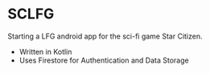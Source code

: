 # SCLFG

Starting a LFG android app for the sci-fi game Star Citizen.
  - Written in Kotlin
  - Uses Firestore for Authentication and Data Storage
